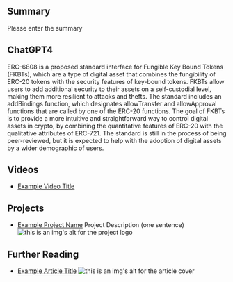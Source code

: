 ## Summary

Please enter the summary

## ChatGPT4

ERC-6808 is a proposed standard interface for Fungible Key Bound Tokens (FKBTs), which are a type of digital asset that combines the fungibility of ERC-20 tokens with the security features of key-bound tokens. FKBTs allow users to add additional security to their assets on a self-custodial level, making them more resilient to attacks and thefts. The standard includes an addBindings function, which designates allowTransfer and allowApproval functions that are called by one of the ERC-20 functions. The goal of FKBTs is to provide a more intuitive and straightforward way to control digital assets in crypto, by combining the quantitative features of ERC-20 with the qualitative attributes of ERC-721. The standard is still in the process of being peer-reviewed, but it is expected to help with the adoption of digital assets by a wider demographic of users.

## Videos

- [Example Video Title](https://www.youtube.com/watch?v=TDGq4aeevgY)

## Projects

- [Example Project Name](https://xxxx.xxx/xxxxx) Project Description (one sentence) ![this is an img's alt for the project logo](https://xxxx.xxx/project-logo.xxx)

## Further Reading

- [Example Article Title](https://xxxx.xxx/xxxxx) ![this is an img's alt for the article cover](https://xxxx.xxx/article-cover.xxx)
